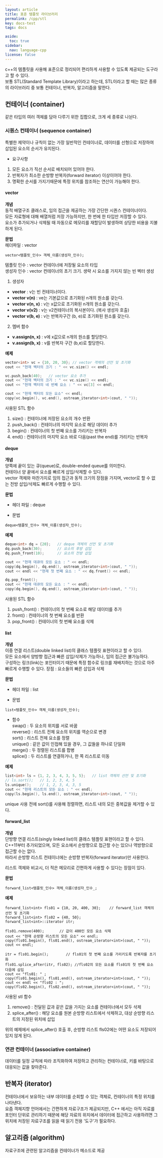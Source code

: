 ```yaml
---
layout: article
title: 표준 템플릿 라이브러리 
permalink: /cpp/stl
key: docs-test
tags: docs

aside:
  toc: true
sidebar:
  nav: language-cpp
license: false
---
```

<!--more-->
c++의 템플릿을 사용해 표준으로 정리되어 편리하게 사용할 수 있도록 제공되는 도구라고 할 수 있다.    
보통 STL(Standard Template Library)이라고 하는데, STL이라고 할 때는 많은 종류의 라이브러리 중 보통 컨테이너, 반복자, 알고리즘을 말한다.  

## 컨테이너 (container)  
같은 타입의 여러 객체를 담아 다루기 위한 집합으로, 크게 세 종류로 나뉜다.  

### 시퀀스 컨테이너 (sequence container)  
특별한 제약이나 규칙이 없는 가장 일반적인 컨테이너로, 데이터를 선형으로 저장하여 삽입된 요소의 순서가 유지된다.  

- 요구사항  
1. 모든 요소가 직선 순서로 배치되어 있어야 한다.  
2. 반복자가 최소한 순방향 반복자(forward iterator) 이상이어야 한다.  
3. 명확한 순서를 가지기때문에 특정 위치를 참조하는 연산이 가능해야 한다.  
  

#### vector
__개념__  
동적 배열구조 클래스로, 임의 접근을 제공하는 가장 간단한 시퀀스 컨테이너이다.  
모든 자료형에 대해 배열처럼 저장 가능하지만, 한 번에 한 타입만 저장할 수 있다.  
요소가 추가되거나 삭제될 때 자동으로 메모리를 재할당이 발생하여 상당한 비용을 지불하게 된다.  

__문법__  
헤더파일 : vector

```
vector<템플릿_인수> 객체_이름(생성자_인수);
```  
템플릿 인수 : vector 컨테이너에 저장될 요소의 타입  
생성자 인수 : vector 컨테이너의 초기 크기. 생략 시 요소를 가지지 않는 빈 벡터 생성  

1. 생성자  
- __vector__ : v는 빈 컨테이너이다.  
- __vector v(n)__ : ve는 기본값으로 초기화된 n개의 원소를 갖는다.  
- __vector v(n, x)__ : v는 x값으로 초기화된 n개의 원소를 갖는다.  
- __vector v(v2)__ : v는 v2컨테이너의 복사본이다. (복사 생성자 호출)  
- __vector v(b, e)__ : v는 반복자구간 (b, e)로 초기화된 원소를 갖는다.  

2. 멤버 함수  
- __v.assign(n, x)__ : v에 x값으로 n개의 원소를 할당한다.  
- __v.assign(b, x)__ : v를 반복자 구간 (b,e)로 할당한다.

__예제__  
```c
vector<int> vc = {10, 20, 30}; // vector 객체의 선언 및 초기화
cout << "현재 벡터의 크기 : " << vc.size() << endl;

vc.push_back(40);	// vector 요소 추가  
cout << "현재 벡터의 크기 : " << vc.size() << endl;
cout << "현재 벡터의 네 번째 요소 : " << vc[3] << endl;

cout << "현재 벡터의 모든 요소" << endl;
copy(vc.begin(), vc.end(), ostream_iterator<int>(cout, " "));
```  

사용된 STL 함수  
1. size() : 컨테이너에 저장된 요소의 개수 반환  
2. push_back() : 컨테이너의 마지막 요소로 해당 데이터 추가  
3. begin() : 컨테이너의 첫 번째 요소를 가리키는 반복자  
4. end() : 컨테이너의 마지막 요소 바로 다음(past the end)를 가리키는 반복자  

#### deque   
__개념__  
양쪽에 끝이 있는 큐(queue)로, double-ended queue를 의미한다.  
컨테이너 양 끝에서 요소를 빠르게 삽입/삭제할 수 있다.  
vector 객체와 마찬가지로 임의 접근과 동적 크기의 장점을 가지며, vector로 할 수 없는 전방 삽입/삭제도 빠르게 수행할 수 있다.  

__문법__
- 헤더 파일 : deque  

- 문법
```
deque<템플릿_인수> 객체_이름(생성자_인수);
```

__예제__  
```c
deque<int> dq = {20};	// deque 객체의 선언 및 초기화
dq.push_back(30);		// 요소의 후방 삽입
dq.push_front(10);		// 요소의 전방 삽입

cout << "현재 데큐의 모든 요소 : " << endl;
copy(dq.begin(), dq.end(), ostream_iterator<int>(cout, " "));
cout << endl << "현재 첫 번째 요소 : " << dq.front() << endl;

dq.pop_front();
cout << "현재 데큐의 모든 요소 : " << endl;
copy(dq.begin(), dq.end(), ostream_iterator<int>(cout, " "));
```
  
사용된 STL 함수  
1. push_front() : 컨테이너의 첫 번째 요소로 해당 데이터를 추가  
2. front() : 컨테이너의 첫 번째 요소를 반환  
3. pop_front() : 컨테이너의 첫 번째 요소를 삭제


#### list  
__개념__  
이중 연결 리스트(double linked list)의 클래스 템플릿 표현이라고 할 수 있다.  
모든 요소에서 양방향 접근과 빠른 삽입/삭제가 가능하나, 임의 접근은 불가능하다.  
구성하는 링크(link)는 포인터이기 때문에 특정 함수로 링크를 재배치하는 것으로 아주 빠르게 수행할 수 있다.
장점 : 요소들의 빠른 삽입과 삭제  

__문법__  
- 헤더 파일 : list

- 문법  
```
list<템플릿_인수> 객체_이름(생성자_인수);
```

- 함수  
swap() : 두 요소의 위치를 서로 바꿈  
reverse() : 리스트 전체 요소의 위치를 역순으로 변경  
sort() : 리스트 전체 요소를 정렬  
unique() : 같은 값이 인접해 있을 경우, 그 값들을 하나로 단일화  
merge() : 두 정렬된 리스트를 합병  
splice() : 두 리스트를 연결하거나, 한 쪽 리스트로 이동  

__예제__  
```c
list<int> ls = {1, 2, 3, 4, 3, 5, 5};	// list 객체의 선언 및 초기화  
// ls.sort();	// 1, 2, 3, 4, 5  
ls.unique();	// 1, 2, 3, 4, 3, 5  
cout << "현재 리스트의 모든 요소 : " << endl;  
copy(ls.begin(), ls.end(), ostream_iterator<int>(cout, " "));
```

unique 사용 전에 sort()를 사용해 정렬하면, 리스트 내의 모든 중복값을 제거할 수 있다.  

#### forward_list  
__개념__  
단방향 연결 리스트(singly linked list)의 클래스 템플릿 표현이라고 할 수 있다.  
C++11부터 추가되었으며, 모든 요소에서 순방향으로 접근할 수는 있으나 역방향으로 접근할 수는 없다.  
따라서 순방향 리스트 컨테이너에는 순방향 반복자(forward iterator)만 사용한다.  

리스트 객체와 비교시, 더 적은 메모리로 간편하게 사용할 수 있다는 장점이 있다.  

__문법__  
```
forward_list<템플릿_인수> 객체_이름(생성자_인수_;
```  

__예제__  
```
forward_list<int> fls01 = {10, 20, 400, 30};	// forward_list 객체의 선언 및 초기화
forward_list<int> fls02 = {40, 50};
forward_list<int>::iterator itr;

fls01.remove(400);		 // 값이 400인 모든 요소 삭제
cout << "현재 순방향 리스트의 모든 요소" << endl;
copy(fls01.begin(), fls01.end(), ostream_iterator<int>(cout, " "));
cout << endl;

itr = fls01.begin();		// fls01의 첫 번째 요소를 가리키도록 반복자를 초기화
fls01.splice_after(itr, fls02);	//fls02의 모든 요소를 fls01의 첫 번째 요소 다음에 삽입
cout << "fls01: " ;
copy(fls01.begin(), fls01.end(), ostream_iterator<int>(cout, " "));
cout << endl << "fls02 : ";
copy(fls02.begin(), fls02.end(), ostream_iterator<int>(cout, " "));
```
사용된 stl 함수  
1. remove() : 전달된 값과 같은 값을 가지는 요소를 컨테이너에서 모두 삭제  
2. splice_after() : 해당 요소를 원본 순방향 리스트에서 삭제하고, 대상 순방향 리스트의 지정된 위치에 삽입  

위의 예제에서 splice_after() 호출 후, 순방향 리스트 fls02에는 어떤 요소도 저장되어 있지 않게 된다.  


### 연관 컨테이너 (associative container)  
데이터를 일정 규칙에 따라 조직화하여 저장하고 관리하는 컨테이너로, 키를 바탕으로 대응되는 값을 찾아준다.

## 반복자 (iterator)  
컨테이너에서 보유하는 내부 데이터를 순회할 수 있는 객체로, 컨테이너의 특정 위치를 나타낸다.  
요즘 객체지향 언어에서는 간편하게 자료구조가 제공되지만, C++ 에서는 아직 자료를 포인터 단위로 관리하기 때문에 해당 자료의 위치에서 데이터에 접근하고 사용하려면 그 위치에 저장된 자료구조를 읽을 때 읽기 전용 '도구'가 필요하다.  

## 알고리즘 (algorithm)  
자료구조에 관련된 알고리즘을 컨테이너가 메소드로 제공  



